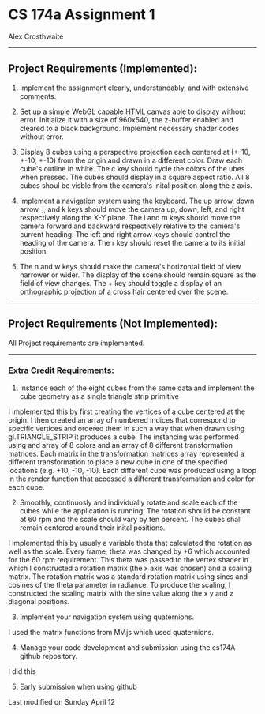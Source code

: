 # CS 174a Assignment 1
Alex Crosthwaite
* * *
## Project Requirements (Implemented):
1) Implement the assignment clearly, understandably, and with extensive comments.

2) Set up a simple WebGL capable HTML canvas able to display without error. Initialize it with a size of 960x540, the z-buffer enabled and cleared to a black background. Implement necessary shader codes without error.

3) Display 8 cubes using a perspective projection each centered at (+-10, +-10, +-10) from the origin and drawn in a different color. Draw each cube's outline in white. The c key should
cycle the colors of the ubes when pressed. The cubes should display in a square aspect ratio. All 8 cubes shoul be visble from the camera's inital position along the z axis.

4) Implement a navigation system using the keyboard. The up arrow, down arrow, j, and k keys should move the camera up, down, left, and right respectively along the X-Y plane.
The i and m keys should move the camera forward and backward respectively relative to the camera's current heading. The left and right arrow keys should control the heading of the camera.
The r key should reset the camera to its initial position.

5) The n and w keys should make the camera's horizontal field of view narrower or wider. The display of the scene should remain square as the field of view changes.
The + key should toggle a display of an orthographic projection of a cross hair centered over the scene.

* * *

## Project Requirements (Not Implemented):

  All Project requirements are implemented.
  
* * *

### Extra Credit Requirements:

1) Instance each of the eight cubes from the same data and implement the cube geometry as a single triangle strip primitive

I implemented this by first creating the vertices of a cube centered at the origin. I then created an array of numbered indices that correspond to specific vertices
and ordered them in such a way that when drawn using gl.TRIANGLE_STRIP it produces a cube. The instancing was performed using and array of 8 colors and an array of 8 different transformation matrices.
Each matrix in the transformation matrices array represented a different transformation to place a new cube in one of the specified locations (e.g. +10, -10, -10). Each different cube was produced using a loop
in the render function that accessed a different transformation and color for each cube.

2) Smoothly, continuosly and individually rotate and scale each of the cubes while the application is running. The rotation should be constant at 60 rpm
and the scale should vary by ten percent. The cubes shall remain centered around their inital positions.

I implemented this by usualy a variable theta that calculated the rotation as well as the scale. Every frame, theta was changed by +6 which accounted for the 60 rpm requirement.
This theta was passed to the vertex shader in which I constructed a rotation matrix (the x axis was chosen) and a scaling matrix. The rotation matrix was a standard rotation
matrix using sines and cosines of the theta parameter in radiance. To produce the scaling, I constructed the scaling matrix with the sine value along the x y and z diagonal positions.

3) Implement your navigation system using quaternions.

I used the matrix functions from MV.js which used quaternions.

4) Manage your code development and submission using the cs174A github repository.

I did this

5) Early submission when using github

Last modified on Sunday April 12

